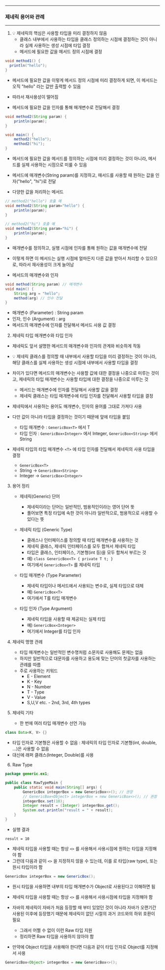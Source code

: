 -----
### 제네릭 용어와 관례
-----
1. 💡 제네릭의 핵심은 사용할 타입을 미리 결정하지 않음
   - 클래스 내부에서 사용하는 타입을 클래스 정의하는 시점에 결정하는 것이 아니라 실제 사용하는 생성 시점에 타입 결정
   - 메서드에 필요한 값을 메서드 정의 시점에 결정
```java
void method1() {
  println("hello");
}
```
   - 메서드에 필요한 값을 이렇게 메서드 정의 시점에 미리 결정하게 되면, 이 메서드는 오직 "hello" 라는 값만 출력할 수 있음
   - 따라서 재사용성이 떨어짐

   - 메서드에 필요한 값을 인자를 통해 매개변수로 전달해서 결정
```java
void method2(String param) {
    println(param);
}

void main() {
    method2("hello");
    method2("hi");
}
```
  - 메서드에 필요한 값을 메서드를 정의하는 시점에 미리 결정하는 것이 아니라, 메서드를 실제 사용하는 시점으로 미룰 수 있음
  - 메서드에 매개변수(String param)를 지정하고, 매서드를 사용할 때 원하는 값을 인자("hello", "hi")로 전달

  - 다양한 값을 처리하는 메서드
```java
// method2("hello") 호출 예
void method2(String param="hello") {
    println(param);
}
    
// method2("hi") 호출 예
void method2(String param="hi") {
    println(param);
}
```
  - 매개변수를 정의하고, 실행 시점에 인자를 통해 원하는 값을 매개변수에 전달
  - 이렇게 하면 이 메서드는 실행 시점에 얼마든지 다른 값을 받아서 처리할 수 있으므로, 따라서 재사용성이 크게 늘어남

  - 메서드의 매개변수와 인자
```java
void method(String param) // 매개변수
void main() {
    String arg = "hello";
    method(arg) // 인수 전달
}
```
  - 매개변수 (Parameter) : String param
  - 인자, 인수 (Argument) : arg
  - 메서드의 매개변수에 인자를 전달해서 메서드 사용 값 결정

2. 제네릭 타입 매개변수와 타입 인자
  - 제네릭도 앞서 설명한 메서드의 매개변수와 인자의 관계와 비슷하게 작동
  - 💡 제네릭 클래스를 정의할 때 내부에서 사용할 타입을 미리 결정하는 것이 아니라, 해당 클래스를 실제 사용하는 생성 시점에 내부에서 사용할 타입을 결정
  - 차이가 있다면 메서드의 매개변수는 사용할 값에 대한 결정을 나중으로 미루는 것이고, 제네릭의 타입 매개변수는 사용할 타입에 대한 결정을 나중으로 미루는 것
    + 메서드는 매개변수에 인자를 전달해서 사용할 값을 결정
    + 제네릭 클래스는 타입 매개변수에 타입 인자를 전달해서 사용할 타입을 결정

  - 제네릭에서 사용하는 용어도 매개변수, 인자의 용어를 그대로 가져다 사용
  - 다만 값이 아니라 타입을 결정하는 것이기 때문에 앞에 타입을 붙임
     + 타입 매개변수 : ```GenericBox<T>``` 에서 T
     + 타입 인자 : ```GenericBox<Integer>``` 에서 Integer, ```GenericBox<String>``` 에서 String

   - 제네릭 타입의 타입 매개변수 ```<T>``` 에 타입 인자를 전달해서 제네릭의 사용 타입을 결정
     + ```GenericBox<T>```
     + String → ```GenericBox<String>```
     + Integer → ```GenericBox<Integer>```
    
3. 용어 정리
   - 제네릭(Generic) 단어
      + 제네릭이라는 단어는 일반적인, 범용적인이라는 영어 단어 뜻
      + 풀어보면 특정 타입에 속한 것이 아니라 일반적으로, 범용적으로 사용할 수 있다는 뜻

   - 제네릭 타입 (Generic Type)
      + 클래스나 인터페이스를 정의할 때 타입 매개변수를 사용하는 것
      + 제네릭 클래스, 제네릭 인터페이스를 모두 합쳐서 제네릭 타입
      + 타입은 클래스, 인터페이스, 기본형(int 등)을 모두 합쳐서 부르는 것
      + 예) ```class GenericBox<T> { private T t; }```
      + 여기에서 ```GenericBox<T>``` 를 제네릭 타입

    - 타입 매개변수 (Type Parameter)
      + 제네릭 타입이나 메서드에서 사용되는 변수로, 실제 타입으로 대체
      + 예) ```GenericBox<T>```
      + 여기에서 T를 타입 매개변수

    - 타입 인자 (Type Argument)
      + 제네릭 타입을 사용할 때 제공되는 실제 타입
      + 예) ```GenericBox<Integer>```
      + 여기에서 Integer를 타입 인자

4. 제네릭 명명 관례
    - 타입 매개변수는 일반적인 변수명처럼 소문자로 사용해도 문제는 없음
    - 하지만 일반적으로 대문자를 사용하고 용도에 맞는 단어의 첫글자를 사용하는 관례를 따름
    - 주로 사용하는 키워드
      + E - Element
      + K - Key
      + N - Number
      + T - Type
      + V - Value
      + S,U,V etc. - 2nd, 3rd, 4th types

5. 제네릭 기타
   - 한 번에 여러 타입 매개변수 선언 가능
```java
class Data<K, V> {}
```
   - 타입 인자로 기본형은 사용할 수 없음 : 제네릭의 타입 인자로 기본형(int, double, ...)은 사용할 수 없음
   - 대신에 래퍼 클래스(Integer, Double)를 사용

6. Raw Type
```java
package generic.ex1;

public class RawTypeMain {
    public static void main(String[] args) {
        GenericBox integerBox = new GenericBox<>(); // 권장
        // GenericBox<Object> integerBox = new GenericBox<>(); // 권장
        integerBox.set(10);
        Integer result = (Integer) integerBox.get();
        System.out.println("result = " + result);
    }
}
```
  - 실행 결과
```
result = 10
```
  - 제네릭 타입을 사용할 때는 항상 ```<>``` 를 사용해서 사용시점에 원하는 타입을 지정해야 함
   - 그런데 다음과 같이 ```<>``` 을 지정하지 않을 수 있는데, 이를 로 타입(raw type), 또는 원시 타입이라 함
```java
GenericBox integerBox = new GenericBox();
```

  - 원시 타입을 사용하면 내부의 타입 매개변수가 Object로 사용된다고 이해하면 됨
  - 제네릭 타입을 사용할 때는 항상 ```<>``` 를 사용해서 사용시점에 타입을 지정해야 함
  - 자바의 제네릭이 자바가 처음 등장할 때 부터 있었던 것이 아니라 자바가 오랜기간 사용된 이후에 등장했기 때문에 제네릭이 없던 시절의 과거 코드와의 하위 호환이 필요
    + 그래서 어쩔 수 없이 이런 Raw 타입 지원
    + 정리하면 Raw 타입을 사용하지 않아야 함

  - 만약에 Object 타입을 사용해야 한다면 다음과 같이 타입 인자로 Object를 지정해서 사용
```java
GenericBox<Object> integerBox = new GenericBox<>();
```
